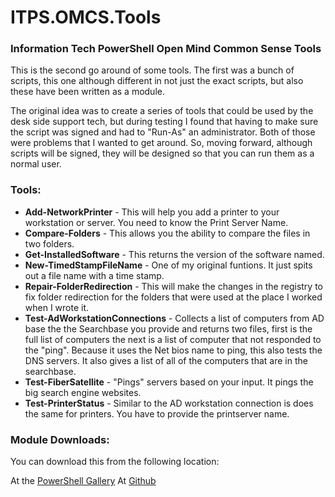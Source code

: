 # ITPS.OMCS.Tools 
### Information Tech PowerShell Open Mind Common Sense Tools 

This is the second go around of some tools.  The first was a bunch of scripts, this one although different in not just the exact scripts, but also these have been written as a module.   

The original idea was to create a series of tools that could be used by the desk side support tech, but during testing I found that having to make sure the script was signed and had to "Run-As" an administrator.  Both of those were problems that I wanted to get around.  So, moving forward, although scripts will be signed, they will be designed so that you can run them as a normal user.   

### Tools: 
* **Add-NetworkPrinter** - This will help you add a printer to your workstation or server.  You need to know the Print Server Name. 
* **Compare-Folders** - This allows you the ability to compare the files in two folders. 
* **Get-InstalledSoftware** - This returns the version of the software named. 
* **New-TimedStampFileName** - One of my original funtions.  It just spits out a file name with a time stamp. 
* **Repair-FolderRedirection** - This will make the changes in the registry to fix folder redirection for the folders that were used at the place I worked when I wrote it. 
* **Test-AdWorkstationConnections** - Collects a list of computers from AD base the the Searchbase you provide and returns two files, first is the full list of computers the next is a list of computer that not responded to the "ping".  Because it uses the Net bios name to ping, this also tests the DNS servers.  It also gives a list of all of the computers that are in the searchbase. 
* **Test-FiberSatellite** - "Pings" servers based on your input.  It pings the big search engine websites. 
* **Test-PrinterStatus** - Similar to the AD workstation connection is does the same for printers. You have to provide the printserver name.

### Module Downloads:  

You can download this from the following location:  

At the [PowerShell Gallery](https://www.powershellgallery.com/packages/ITPS.OMCS.Tools/1.7)
At [Github](https://github.com/KnarrStudio/ITPS.OMCS.Tools)


